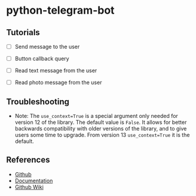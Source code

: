 # python-telegram-bot

## Tutorials
* [ ] Send message to the user
* [ ] Button callback query
* [ ] Read text message from the user
* [ ] Read photo message from the user


## Troubleshooting
* Note: The `use_context=True` is a special argument only needed for version 12 of the library. The default value is `False`. It allows for better backwards compatibility with older versions of the library, and to give users some time to upgrade. From version 13 `use_context=True` it is the default.

## References
* [Github](https://github.com/python-telegram-bot/python-telegram-bot)
* [Documentation](https://python-telegram-bot.readthedocs.io/en/latest/index.html)
* [Github Wiki](https://github.com/python-telegram-bot/python-telegram-bot/wiki)